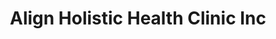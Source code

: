 ---
title: "Align Holistic Health Clinic Inc"
url: /thornhill/align-holistic-health-clinic-inc/
shop: massage
---